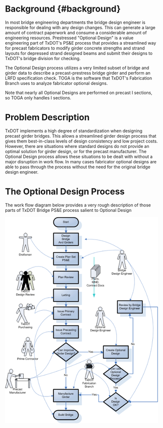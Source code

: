 Background {#background}
========================
In most bridge engineering departments the bridge design engineer is responsible for dealing with any design changes. This can generate a large amount of contract paperwork and consume a considerable amount of engineering resources. Prestressed "Optional Design" is a value engineering part of TxDOT's PS&E process that provides a streamlined way for precast fabricators to modify girder concrete strengths and strand layouts for depressed strand designed beams and submit their designs to TxDOT's bridge division for checking.

The Optional Design process utilizes a very limited subset of bridge and girder data to describe a precast-prestress bridge girder and perform an LRFD specification check. TOGA is the software that TxDOT's Fabrication Branch uses to analyze fabricator optional designs.

Note that nearly all Optional Designs are performed on precast I sections, so TOGA only handles I sections.

Problem Description
===================
TxDOT implements a high degree of standardization when designing precast girder bridges. This allows a streamlined girder design process that gives them best-in-class levels of design consistency and low project costs. However, there are situations where standard designs do not provide an optimal solution for girder design, or for the precast manufacturer. The Optional Design process allows these situations to be dealt with without a major disruption in work flow. In many cases fabricator optional designs are able to pass through the process without the need for the original bridge design engineer.

The Optional Design Process
===========================
The work flow diagram below provides a very rough description of those parts of TxDOT Bridge PS&E process salient to Optional Design

![](ResponsibilityDiagram.gif)